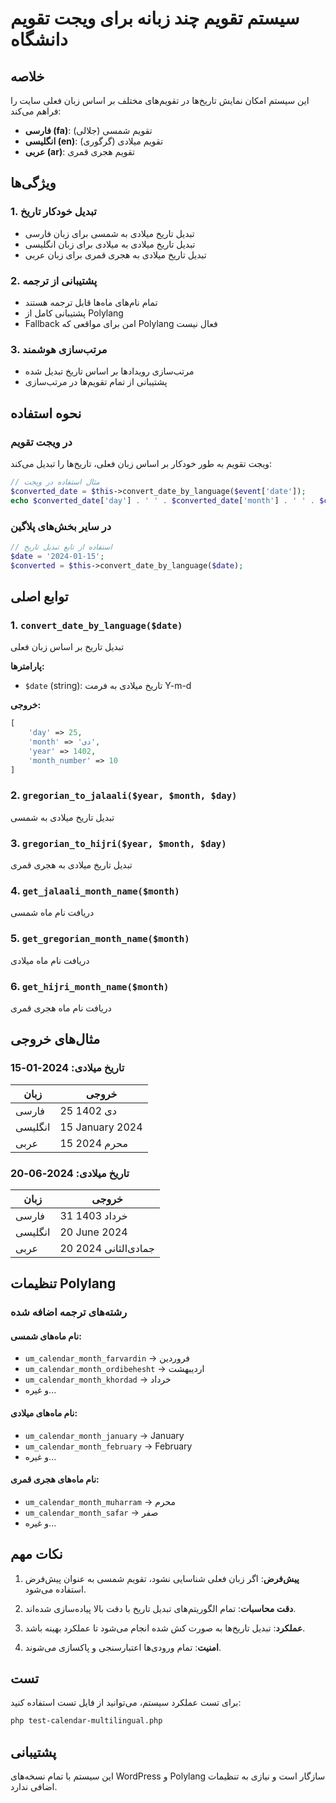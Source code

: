 # سیستم تقویم چند زبانه برای ویجت تقویم دانشگاه

## خلاصه

این سیستم امکان نمایش تاریخ‌ها در تقویم‌های مختلف بر اساس زبان فعلی سایت را فراهم می‌کند:

- **فارسی (fa)**: تقویم شمسی (جلالی)
- **انگلیسی (en)**: تقویم میلادی (گرگوری)
- **عربی (ar)**: تقویم هجری قمری

## ویژگی‌ها

### 1. تبدیل خودکار تاریخ
- تبدیل تاریخ میلادی به شمسی برای زبان فارسی
- تبدیل تاریخ میلادی به میلادی برای زبان انگلیسی
- تبدیل تاریخ میلادی به هجری قمری برای زبان عربی

### 2. پشتیبانی از ترجمه
- تمام نام‌های ماه‌ها قابل ترجمه هستند
- پشتیبانی کامل از Polylang
- Fallback امن برای مواقعی که Polylang فعال نیست

### 3. مرتب‌سازی هوشمند
- مرتب‌سازی رویدادها بر اساس تاریخ تبدیل شده
- پشتیبانی از تمام تقویم‌ها در مرتب‌سازی

## نحوه استفاده

### در ویجت تقویم
ویجت تقویم به طور خودکار بر اساس زبان فعلی، تاریخ‌ها را تبدیل می‌کند:

```php
// مثال استفاده در ویجت
$converted_date = $this->convert_date_by_language($event['date']);
echo $converted_date['day'] . ' ' . $converted_date['month'] . ' ' . $converted_date['year'];
```

### در سایر بخش‌های پلاگین
```php
// استفاده از تابع تبدیل تاریخ
$date = '2024-01-15';
$converted = $this->convert_date_by_language($date);
```

## توابع اصلی

### 1. `convert_date_by_language($date)`
تبدیل تاریخ بر اساس زبان فعلی

**پارامترها:**
- `$date` (string): تاریخ میلادی به فرمت Y-m-d

**خروجی:**
```php
[
    'day' => 25,
    'month' => 'دی',
    'year' => 1402,
    'month_number' => 10
]
```

### 2. `gregorian_to_jalaali($year, $month, $day)`
تبدیل تاریخ میلادی به شمسی

### 3. `gregorian_to_hijri($year, $month, $day)`
تبدیل تاریخ میلادی به هجری قمری

### 4. `get_jalaali_month_name($month)`
دریافت نام ماه شمسی

### 5. `get_gregorian_month_name($month)`
دریافت نام ماه میلادی

### 6. `get_hijri_month_name($month)`
دریافت نام ماه هجری قمری

## مثال‌های خروجی

### تاریخ میلادی: 2024-01-15

| زبان | خروجی |
|------|--------|
| فارسی | 25 دی 1402 |
| انگلیسی | 15 January 2024 |
| عربی | 15 محرم 2024 |

### تاریخ میلادی: 2024-06-20

| زبان | خروجی |
|------|--------|
| فارسی | 31 خرداد 1403 |
| انگلیسی | 20 June 2024 |
| عربی | 20 جمادی‌الثانی 2024 |

## تنظیمات Polylang

### رشته‌های ترجمه اضافه شده

#### نام ماه‌های شمسی:
- `um_calendar_month_farvardin` → فروردین
- `um_calendar_month_ordibehesht` → اردیبهشت
- `um_calendar_month_khordad` → خرداد
- و غیره...

#### نام ماه‌های میلادی:
- `um_calendar_month_january` → January
- `um_calendar_month_february` → February
- و غیره...

#### نام ماه‌های هجری قمری:
- `um_calendar_month_muharram` → محرم
- `um_calendar_month_safar` → صفر
- و غیره...

## نکات مهم

1. **پیش‌فرض**: اگر زبان فعلی شناسایی نشود، تقویم شمسی به عنوان پیش‌فرض استفاده می‌شود.

2. **دقت محاسبات**: تمام الگوریتم‌های تبدیل تاریخ با دقت بالا پیاده‌سازی شده‌اند.

3. **عملکرد**: تبدیل تاریخ‌ها به صورت کش شده انجام می‌شود تا عملکرد بهینه باشد.

4. **امنیت**: تمام ورودی‌ها اعتبارسنجی و پاکسازی می‌شوند.

## تست

برای تست عملکرد سیستم، می‌توانید از فایل تست استفاده کنید:

```bash
php test-calendar-multilingual.php
```

## پشتیبانی

این سیستم با تمام نسخه‌های WordPress و Polylang سازگار است و نیازی به تنظیمات اضافی ندارد. 